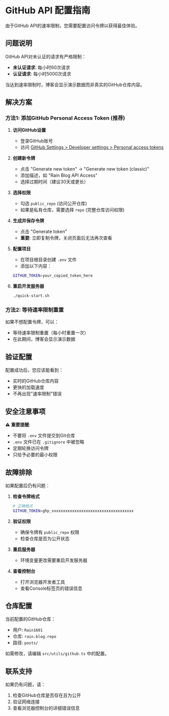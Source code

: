 # GitHub API 配置指南

由于GitHub API的速率限制，您需要配置访问令牌以获得最佳体验。

## 问题说明

GitHub API对未认证的请求有严格限制：
- **未认证请求**: 每小时60次请求
- **认证请求**: 每小时5000次请求

当达到速率限制时，博客会显示演示数据而非真实的GitHub仓库内容。

## 解决方案

### 方法1: 添加GitHub Personal Access Token (推荐)

1. **访问GitHub设置**
   - 登录GitHub账号
   - 访问 [GitHub Settings > Developer settings > Personal access tokens](https://github.com/settings/tokens)

2. **创建新令牌**
   - 点击 "Generate new token" → "Generate new token (classic)"
   - 添加描述，如 "Rain Blog API Access"
   - 选择过期时间（建议30天或更长）

3. **选择权限**
   - 勾选 `public_repo` (访问公开仓库)
   - 如果是私有仓库，需要选择 `repo` (完整仓库访问权限)

4. **生成并保存令牌**
   - 点击 "Generate token"
   - **重要**: 立即复制令牌，关闭页面后无法再次查看

5. **配置项目**
   - 在项目根目录创建 `.env` 文件
   - 添加以下内容：
   ```bash
   GITHUB_TOKEN=your_copied_token_here
   ```

6. **重启开发服务器**
   ```bash
   ./quick-start.sh
   ```

### 方法2: 等待速率限制重置

如果不想配置令牌，可以：
- 等待速率限制重置（每小时重置一次）
- 在此期间，博客会显示演示数据

## 验证配置

配置成功后，您应该能看到：
- 实时的GitHub仓库内容
- 更快的加载速度
- 不再出现"速率限制"错误

## 安全注意事项

⚠️ **重要提醒**:
- 不要将 `.env` 文件提交到Git仓库
- `.env` 文件已在 `.gitignore` 中被忽略
- 定期轮换访问令牌
- 只给予必要的最小权限

## 故障排除

如果配置后仍有问题：

1. **检查令牌格式**
   ```bash
   # 正确格式
   GITHUB_TOKEN=ghp_xxxxxxxxxxxxxxxxxxxxxxxxxxxxxxxxxxxx
   ```

2. **验证权限**
   - 确保令牌有 `public_repo` 权限
   - 检查仓库是否为公开状态

3. **重启服务器**
   - 环境变量更改需要重启开发服务器

4. **查看控制台**
   - 打开浏览器开发者工具
   - 查看Console标签页的错误信息

## 仓库配置

当前配置的GitHub仓库：
- 用户: `Rain1601`
- 仓库: `rain.blog.repo`
- 路径: `posts/`

如需修改，请编辑 `src/utils/github.ts` 中的配置。

## 联系支持

如果仍有问题，请：
1. 检查GitHub仓库是否存在且为公开
2. 验证网络连接
3. 查看浏览器控制台的详细错误信息